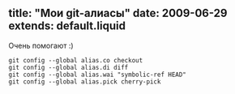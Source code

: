 title: "Мои git-алиасы"
date: 2009-06-29
extends: default.liquid
---
Очень помогают :)

    git config --global alias.co checkout
    git config --global alias.di diff
    git config --global alias.wai "symbolic-ref HEAD"
    git config --global alias.pick cherry-pick

